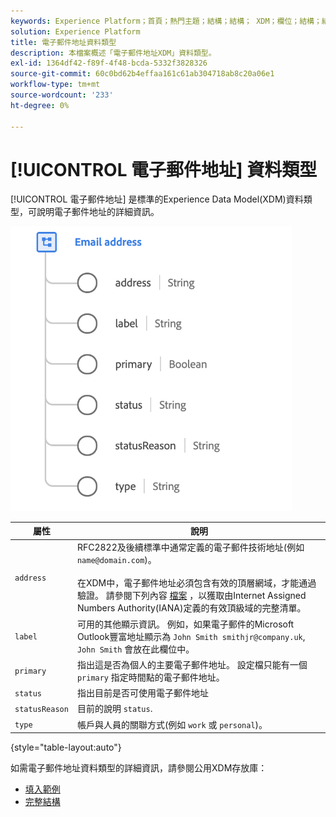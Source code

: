 ```yaml
---
keywords: Experience Platform；首頁；熱門主題；結構；結構； XDM；欄位；結構；結構；電子郵件地址；xdm:emailAddress；電子郵件；電子郵件地址；資料類型；資料類型；
solution: Experience Platform
title: 電子郵件地址資料類型
description: 本檔案概述「電子郵件地址XDM」資料類型。
exl-id: 1364df42-f89f-4f48-bcda-5332f3828326
source-git-commit: 60c0bd62b4effaa161c61ab304718ab8c20a06e1
workflow-type: tm+mt
source-wordcount: '233'
ht-degree: 0%

---
```


# [!UICONTROL 電子郵件地址] 資料類型

[!UICONTROL 電子郵件地址] 是標準的Experience Data Model(XDM)資料類型，可說明電子郵件地址的詳細資訊。

<img src="../images/data-types/email-address.png" width="450" /><br />

| 屬性 | 說明 |
| --- | --- |
| `address` | RFC2822及後續標準中通常定義的電子郵件技術地址(例如 `name@domain.com`)。<br><br>在XDM中，電子郵件地址必須包含有效的頂層網域，才能通過驗證。 請參閱下列內容 [檔案](https://data.iana.org/TLD/tlds-alpha-by-domain.txt) ，以獲取由Internet Assigned Numbers Authority(IANA)定義的有效頂級域的完整清單。 |
| `label` | 可用的其他顯示資訊。 例如，如果電子郵件的Microsoft Outlook豐富地址顯示為 `John Smith smithjr@company.uk`, `John Smith` 會放在此欄位中。 |
| `primary` | 指出這是否為個人的主要電子郵件地址。 設定檔只能有一個 `primary` 指定時間點的電子郵件地址。 |
| `status` | 指出目前是否可使用電子郵件地址 |
| `statusReason` | 目前的說明 `status`. |
| `type` | 帳戶與人員的關聯方式(例如 `work` 或 `personal`)。 |

{style="table-layout:auto"}


如需電子郵件地址資料類型的詳細資訊，請參閱公用XDM存放庫：

* [填入範例](https://github.com/adobe/xdm/blob/master/components/datatypes/demographic/emailaddress.example.1.json)
* [完整結構](https://github.com/adobe/xdm/blob/master/components/datatypes/demographic/emailaddress.schema.json)
